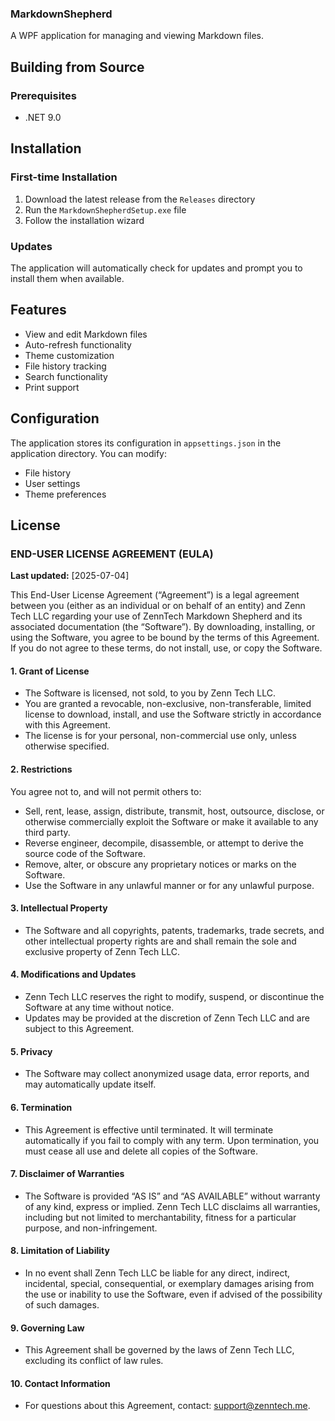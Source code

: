 ### MarkdownShepherd

A WPF application for managing and viewing Markdown files.

## Building from Source

### Prerequisites
- .NET 9.0

## Installation

### First-time Installation
1. Download the latest release from the `Releases` directory
2. Run the `MarkdownShepherdSetup.exe` file
3. Follow the installation wizard

### Updates
The application will automatically check for updates and prompt you to install them when available.

## Features
- View and edit Markdown files
- Auto-refresh functionality
- Theme customization
- File history tracking
- Search functionality
- Print support

## Configuration
The application stores its configuration in `appsettings.json` in the application directory. You can modify:
- File history
- User settings
- Theme preferences

## License
### END-USER LICENSE AGREEMENT (EULA)

**Last updated:** [2025-07-04]

This End-User License Agreement (“Agreement”) is a legal agreement between you (either as an individual or on behalf of an entity) and Zenn Tech LLC regarding your use of ZennTech Markdown Shepherd and its associated documentation (the “Software”). By downloading, installing, or using the Software, you agree to be bound by the terms of this Agreement. If you do not agree to these terms, do not install, use, or copy the Software.

#### 1. **Grant of License**

- The Software is licensed, not sold, to you by Zenn Tech LLC.
- You are granted a revocable, non-exclusive, non-transferable, limited license to download, install, and use the Software strictly in accordance with this Agreement.
- The license is for your personal, non-commercial use only, unless otherwise specified.


#### 2. **Restrictions**

You agree not to, and will not permit others to:

- Sell, rent, lease, assign, distribute, transmit, host, outsource, disclose, or otherwise commercially exploit the Software or make it available to any third party.
- Reverse engineer, decompile, disassemble, or attempt to derive the source code of the Software.
- Remove, alter, or obscure any proprietary notices or marks on the Software.
- Use the Software in any unlawful manner or for any unlawful purpose.


#### 3. **Intellectual Property**

- The Software and all copyrights, patents, trademarks, trade secrets, and other intellectual property rights are and shall remain the sole and exclusive property of Zenn Tech LLC.


#### 4. **Modifications and Updates**

- Zenn Tech LLC reserves the right to modify, suspend, or discontinue the Software at any time without notice.
- Updates may be provided at the discretion of Zenn Tech LLC and are subject to this Agreement.


#### 5. **Privacy**

- The Software may collect anonymized usage data, error reports, and may automatically update itself.


#### 6. **Termination**

- This Agreement is effective until terminated. It will terminate automatically if you fail to comply with any term. Upon termination, you must cease all use and delete all copies of the Software.


#### 7. **Disclaimer of Warranties**

- The Software is provided “AS IS” and “AS AVAILABLE” without warranty of any kind, express or implied. Zenn Tech LLC disclaims all warranties, including but not limited to merchantability, fitness for a particular purpose, and non-infringement.


#### 8. **Limitation of Liability**

- In no event shall Zenn Tech LLC be liable for any direct, indirect, incidental, special, consequential, or exemplary damages arising from the use or inability to use the Software, even if advised of the possibility of such damages.


#### 9. **Governing Law**

- This Agreement shall be governed by the laws of Zenn Tech LLC, excluding its conflict of law rules.


#### 10. **Contact Information**

- For questions about this Agreement, contact: support@zenntech.me.
